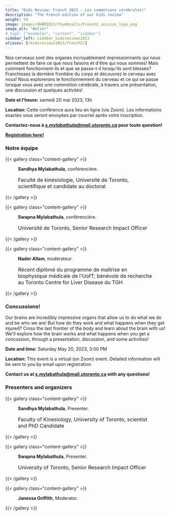```yaml
---
title: "Kids Review: French 2023 - Les commotions cérébrales!"
description: "The French edition of our kids review"
weight: 50
image: images/OHBM2023/thumbnails/French2_session_logo.png
image_alt: "Hello!"
# tags: ["examples", "content", "sidebar"]
sidebar_left: sidebar_kidsreviews2023
aliases: [/kidsreview/2023/french2/]
---
```


Nos cerveaux sont des organes incroyablement impressionnants qui nous permettent de faire ce que nous faisons et d'être qui nous sommes! Mais comment fonctionnent-ils et que se passe-t-il lorsqu'ils sont blessés? Franchissez la dernière frontière du corps et découvrez le cerveau avec nous! Nous explorerons le fonctionnement du cerveau et ce qui se passe lorsque vous avez une commotion cérébrale, à travers une présentation, une discussion et quelques activités!  

**Date et l'heure:** samedi 20 mai 2023, 13h
  
**Location:** Cette conférence aura lieu en ligne (via Zoom). Les informations exactes vous seront envoyées par courriel après votre inscription.

**Contactez-nous à *s.mylabathula@mail.utoronto.ca* pour toute question!**

**[Registration here!](https://docs.google.com/forms/d/e/1FAIpQLSf4mMMnMWliye-e4CsUuiCHZy0CrmVBJ6VpK3Mp8QVXGbGFzQ/viewform?usp=sf_link)**

### Notre équipe

{{< gallery class="content-gallery" >}}
    <figure> 
            <!-- <img style="margin: 0.1em 0.1em 0.1em 0.1em" src="/images/OHBM2023/kidsreview_2023/italian_rampinini/GB_headshotwider.jpg" alt="Sandhya Mylabathula, Presenter and Moderator" width="250"> -->
        <figcaption>
            <b>Sandhya Mylabathula</b>, conférencière.
            <span style="font-size: 16px">
                <p>Faculté de kinésiologie, Université de Toronto, scientifique et candidate au doctorat</p>
            </span>
        </figcaption>
    </figure>
{{< /gallery >}}  

{{< gallery class="content-gallery" >}}
    <figure> 
            <!-- <img style="margin: 0.1em 0.1em 0.1em 0.1em" src="/images/OHBM2023/kidsreview_2023/italian_rampinini/GB_headshotwider.jpg" alt="Sandhya Mylabathula, Presenter and Moderator" width="250"> -->
        <figcaption>
            <b>Swapna Mylabathula</b>, conférencière.
            <span style="font-size: 16px">
                <p>Université de Toronto, Senior Research Impact Officer</p>
            </span>
        </figcaption>
    </figure>
{{< /gallery >}}  

{{< gallery class="content-gallery" >}}
    <figure> 
            <!-- <img style="margin: 0.1em 0.1em 0.1em 0.1em" src="/images/OHBM2023/kidsreview_2023/italian_rampinini/GB_headshotwider.jpg" alt="Sandhya Mylabathula, Presenter and Moderator" width="250"> -->
        <figcaption>
            <b>Nader Allam</b>, modérateur.
            <span style="font-size: 16px">
                <p>Récent diplômé du programme de maîtrise en biophysique médicale de l'UofT; bénévole de recherche au Toronto Centre for Liver Disease du TGH</p>
            </span>
        </figcaption>
    </figure>
{{< /gallery >}}  

### Concussions!

Our brains are incredibly impressive organs that allow us to do what we do and be who we are! But how do they work and what happens when they get injured? Cross the last frontier of the body and learn about the brain with us! We'll explore how the brain works and what happens when you get a concussion, through a presentation, discussion, and some activities!  
  
**Date and time:** Saturday May 20, 2023, 3:00 PM 
  
**Location:** This  event is a virtual (on Zoom) event. Detailed information will be sent to you by email upon registration.

**Contact us at s.mylabathula@mail.utoronto.ca with any questions!**

### Presenters and organizers

{{< gallery class="content-gallery" >}}
    <figure> 
            <!-- <img style="margin: 0.1em 0.1em 0.1em 0.1em" src="/images/OHBM2023/kidsreview_2023/italian_rampinini/GB_headshotwider.jpg" alt="Sandhya Mylabathula, Presenter and Moderator" width="250"> -->
        <figcaption>
            <b>Sandhya Mylabathula</b>, Presenter.
            <span style="font-size: 16px">
                <p>Faculty of Kinesiology, University of Toronto, scientist and PhD Candidate</p>
            </span>
        </figcaption>
    </figure>
{{< /gallery >}}  

{{< gallery class="content-gallery" >}}
    <figure> 
            <!-- <img style="margin: 0.1em 0.1em 0.1em 0.1em" src="/images/OHBM2023/kidsreview_2023/italian_rampinini/GB_headshotwider.jpg" alt="Sandhya Mylabathula, Presenter and Moderator" width="250"> -->
        <figcaption>
            <b>Swapna Mylabathula</b>, Presenter.
            <span style="font-size: 16px">
                <p>University of Toronto, Senior Research Impact Officer</p>
            </span>
        </figcaption>
    </figure>
{{< /gallery >}}  

{{< gallery class="content-gallery" >}}
    <figure> 
            <!-- <img style="margin: 0.1em 0.1em 0.1em 0.1em" src="/images/OHBM2023/kidsreview_2023/italian_rampinini/GB_headshotwider.jpg" alt="Sandhya Mylabathula, Presenter and Moderator" width="250"> -->
        <figcaption>
            <b>Janessa Griffith</b>, Moderator.
            <!-- <span style="font-size: 16px">
                <p>University of Toronto, MSc Candidate</p>
            </span> -->
        </figcaption>
    </figure>
{{< /gallery >}}  

<!-- 
1. Name 1 ![Example image](/images/image.png)
2. Name 2 ![Example image](/images/image.png)
3. Name 3 ![Example image](/images/image.png)
-->

<!-- ## Message from organizers
Message here
-->

<!-- Youtube link, example https://www.youtube.com/watch?v=w7Ft2ymGmfc
{{< youtube w7Ft2ymGmfc >}}
-->
